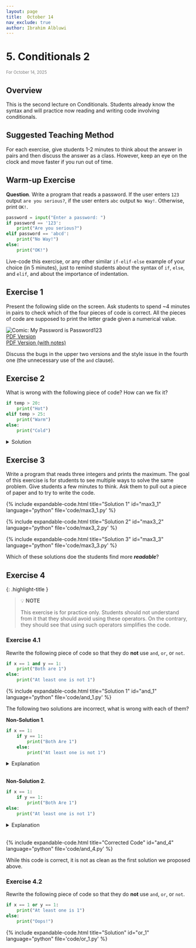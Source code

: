```yaml
---
layout: page
title:  October 14
nav_exclude: true
author: Ibrahim Albluwi
---
```


# **5.** Conditionals 2
<span style="font-size: 0.8em; font-weight: normal; color: gray;">For October 14, 2025</span>

## Overview

This is the second lecture on Conditionals. Students already know the syntax and will practice now reading and writing code involving conditionals.

## Suggested Teaching Method
For each exercise, give students 1-2 minutes to think about the answer in pairs and then discuss the answer as a class. However, keep an eye on the clock and move faster if you run out of time.

## Warm-up Exercise

**Question**. Write a program that reads a password. If the user enters `123` output `are you serious?`, if the user enters `abc` output `No Way!`. Otherwise, print `OK!`.

```python
password = input("Enter a password: ")
if password == '123':
    print("Are you serious?")
elif password == 'abcd':
    print("No Way!")
else:
    print("OK!")
```

Live-code this exercise, or any other similar `if-elif-else` example of your choice (in 5 minutes), just to remind students about the syntax of `if`, `else`, and `elif`, and about the importance of indentation.

## Exercise 1

Present the following slide on the screen. Ask students to spend ~4 minutes in pairs to check which of the four pieces of code is correct. All the pieces of code are supposed to print the letter grade given a numerical value.

![Comic: My Password is Password123](/11102-f25/lesson-plans/images/conditionals.png)<br>
[PDF Version](/11102-f25/lesson-plans/images/conditionals.pdf)<br>
[PDF Version (with notes)](/11102-f25/lesson-plans/images/conditionals-notes.pdf)

Discuss the bugs in the upper two versions and the style issue in the fourth one (the unnecessary use of the `and` clause).

## Exercise 2

What is wrong with the following piece of code? How can we fix it?
```python
if temp > 20:
    print("Hot")
elif temp > 25:
    print("Warm")
else:
    print("Cold")
```
<details class="jtd-accordion">
  <summary>Solution</summary>
This code will never print <code>Warm</code>. To fix it, we need to swap the first condition with the second.
</details>

## Exercise 3

Write a program that reads three integers and prints the maximum. The goal of this exercise is for students to see multiple ways to solve the same problem. Give students a few minutes to think. Ask them to pull out a piece of paper and to try to write the code.

{% include expandable-code.html
title="Solution 1"
id="max3_1"
language="python"
file='code/max3_1.py'
%}

{% include expandable-code.html
title="Solution 2"
id="max3_2"
language="python"
file='code/max3_2.py'
%}

{% include expandable-code.html
title="Solution 3"
id="max3_3"
language="python"
file='code/max3_3.py'
%}

Which of these solutions doe the students find more **_readable_**?

## Exercise 4

{: .highlight-title }
> 💡 **NOTE**
>
> This exercise is for practice only. Students should not understand from it that they should avoid using these operators. On the contrary, they should see that using such operators simplifies the code.

### Exercise 4.1

Rewrite the following piece of code so that they do **not** use `and`, `or`, or `not`. 

```python
if x == 1 and y == 1:
    print("Both are 1")
else:
    print("At least one is not 1")
```

{% include expandable-code.html
title="Solution 1"
id="and_1"
language="python"
file='code/and_1.py'
%}

The following two solutions are incorrect, what is wrong with each of them?

**Non-Solution 1**.
```python
if x == 1:
    if y == 1:
        print("Both Are 1")
    else:
        print("At least one is not 1")
```

<details class="jtd-accordion">
  <summary>Explanation</summary>
Nothing will be printed if <code>x !=1 1</code>.
</details><br>

**Non-Solution 2**.
```python
if x == 1:
    if y == 1:
        print("Both Are 1")
else:
    print("At least one is not 1")
```

<details class="jtd-accordion">
  <summary>Explanation</summary>
Nothing will be printed if <code>x == 1</code> and <code>y != 1</code>.
</details><br>

{% include expandable-code.html
title="Corrected Code"
id="and_4"
language="python"
file='code/and_4.py'
%}

While this code is correct, it is not as clean as the first solution we proposed above.

### Exercise 4.2

Rewrite the following piece of code so that they do **not** use `and`, `or`, or `not`. 

```python
if x == 1 or y == 1:
    print("At least one is 1")
else:
    print("Oops!")
```

{% include expandable-code.html
title="Solution"
id="or_1"
language="python"
file='code/or_1.py'
%}
